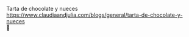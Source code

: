 Tarta de chocolate y nueces	https://www.claudiaandjulia.com/blogs/general/tarta-de-chocolate-y-nueces	
਍